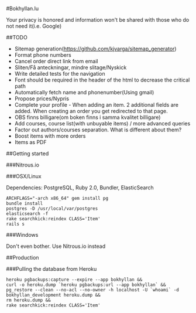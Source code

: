 #Bokhyllan.lu

Your privacy is honored and information won't be shared with those who do not need it(i.e. Google)

##TODO

* Sitemap generation(https://github.com/kjvarga/sitemap_generator)
* Format phone numbers
* Cancel order direct link from email
* Sliten/Få anteckningar, mindre slitage/Nyskick
* Write detailed tests for the navigation
* Font should be required in the header of the html to decrease the critical path
* Automatically fetch name and phonenumber(Using gmail)
* Propose prices/Nypris
* Complete your profile - When adding an item. 2 additional fields are added. When creating an order you get redirected to that page.
* OBS finns billigare(om boken finns i samma kvalitet billigare)
* Add courses, course list(with unbuyable items) / more advanced queries
* Factor out authors/courses separation. What is different about them?
* Boost items with more orders
* Items as PDF

##Getting started

###Nitrous.io

###OSX/Linux

Dependencies: PostgreSQL, Ruby 2.0, Bundler, ElasticSearch

    ARCHFLAGS="-arch x86_64" gem install pg
    bundle install
    postgres -D /usr/local/var/postgres
    elasticsearch -f
    rake searchkick:reindex CLASS='Item'
    rails s

###Windows

Don't even bother. Use Nitrous.io instead

##Production

###Pulling the database from Heroku

    heroku pgbackups:capture --expire --app bokhyllan &&
    curl -o heroku.dump `heroku pgbackups:url --app bokhyllan` &&
    pg_restore --clean --no-acl --no-owner -h localhost -U `whoami` -d bokhyllan_development heroku.dump &&
    rm heroku.dump &&
    rake searchkick:reindex CLASS='Item'
